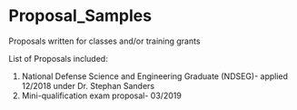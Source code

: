 # Proposal_Samples
Proposals written for classes and/or training grants

List of Proposals included:
1) National Defense Science and Engineering Graduate (NDSEG)- applied 12/2018 under Dr. Stephan Sanders
2) Mini-qualification exam proposal- 03/2019

